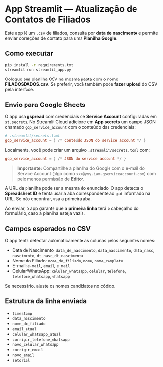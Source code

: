 
# App Streamlit — Atualização de Contatos de Filiados

Este app lê um `.csv` de filiados, consulta por **data de nascimento** e permite enviar correções de contato para uma **Planilha Google**.

## Como executar

```bash
pip install -r requirements.txt
streamlit run streamlit_app.py
```

Coloque sua planilha CSV na mesma pasta com o nome **FILADOSDADOS.csv**. Se preferir, você também pode **fazer upload** do CSV pela interface.

## Envio para Google Sheets

O app usa **gspread** com credenciais de **Service Account** configuradas em `st.secrets`. No Streamlit Cloud adicione em **App secrets** um campo JSON chamado `gcp_service_account` com o conteúdo das credenciais:
```toml
# .streamlit/secrets.toml
gcp_service_account = { /* conteúdo JSON do service account */ }
```

Localmente, você pode criar um arquivo `.streamlit/secrets.toml` com:
```toml
gcp_service_account = { /* JSON do service account */ }
```

> **Importante:** Compartilhe a planilha do Google com o e-mail do Service Account (algo como `xxx@yyy.iam.gserviceaccount.com`) com pelo menos permissão de **Editor**.

A URL da planilha pode ser a mesma do enunciado. O app detecta o **Spreadsheet ID** e tenta usar a aba correspondente ao `gid` informado na URL. Se não encontrar, usa a primeira aba.

Ao enviar, o app garante que a **primeira linha** terá o cabeçalho do formulário, caso a planilha esteja vazia.

## Campos esperados no CSV

O app tenta detectar automaticamente as colunas pelos seguintes nomes:

- Data de Nascimento: `data_de_nascimento`, `data_nascimento`, `data_nasc`, `nascimento`, `dt_nasc`, `dt_nascimento`
- Nome do Filiado: `nome_do_filiado`, `nome`, `nome_completo`
- E-mail: `e-mail`, `email`, `e_mail`
- Celular/WhatsApp: `celular_whatsapp`, `celular`, `telefone`, `telefone_whatsapp`, `whatsapp`

Se necessário, ajuste os nomes candidatos no código.

## Estrutura da linha enviada

- `timestamp`
- `data_nascimento`
- `nome_do_filiado`
- `email_atual`
- `celular_whatsapp_atual`
- `corrigir_telefone_whatsapp`
- `novo_celular_whatsapp`
- `corrigir_email`
- `novo_email`
- `setorial`

